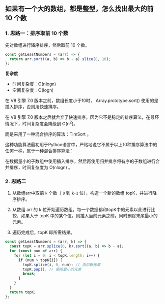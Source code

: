 ## 如果有一个大的数组，都是整型，怎么找出最大的前 10 个数

### 1. 思路一：排序取前 10 个数

先对数组进行降序排序，然后取前 10 个数。

```javascript
const getLeastNumbers = (arr) => {
  return arr.sort((a, b) => b - a).slice(0, 10);
};
```

**复杂度**

- 时间复杂度：O(nlogn)
- 空间复杂度：O(logn)

在 V8 引擎 7.0 版本之前，数组长度小于10时， Array.prototype.sort() 使用的是插入排序，否则用快速排序。

在 V8 引擎 7.0 版本之后就舍弃了快速排序，因为它不是稳定的排序算法，在最坏情况下，时间复杂度会降级到 O(n<sup>2</sup>)。

而是采用了一种混合排序的算法：TimSort 。

这种功能算法最初用于Python语言中，严格地说它不属于以上10种排序算法中的任何一种，属于一种混合排序算法：

在数据量小的子数组中使用插入排序，然后再使用归并排序将有序的子数组进行合并排序，时间复杂度为 O(nlogn) 。



### 2. 思路二

1. 从数组arr中取前 `k` 个数（ `0` 到 `k-1` 位），构造一个新的数组 topK，并进行降序排序。

2. 从数组 arr 的 k 位开始遍历数组，每一个数据都和topK中的元素以此进行比较，如果大于 topK 中的某个值，则插入当前元素之前，同时删除末尾最小的元素。
3. 遍历完成后，topK 即所需结果。

```javascript
const getLeastNumbers = (arr, k) => {
  const topK = arr.splice(0, k).sort((a, b) => b - a);
  for (const num of arr) {
    for (let i = 0; i < topK.length; i++) {
      if (num > topK[i]) {
        topK.splice(i, 0, num); // 添加新元素
        topK.pop(); // 删除最小的元素
        break;
      }
    }
  }
  return topK;
};
```

